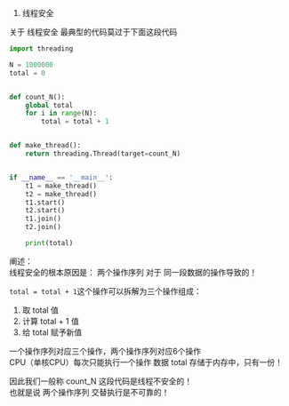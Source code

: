 1. 线程安全

关于 线程安全 最典型的代码莫过于下面这段代码
```PYTHON
import threading

N = 1000000
total = 0


def count_N():
    global total
    for i in range(N):
        total = total + 1


def make_thread():
    return threading.Thread(target=count_N)


if __name__ == '__main__':
    t1 = make_thread()
    t2 = make_thread()
    t1.start()
    t2.start()
    t1.join()
    t2.join()

    print(total)

```

阐述：  
线程安全的根本原因是：  两个操作序列 对于 同一段数据的操作导致的！  


```total = total + 1```这个操作可以拆解为三个操作组成：  
1. 取 total 值
2. 计算 total + 1 值
3. 给 total 赋予新值

一个操作序列对应三个操作，两个操作序列对应6个操作  
CPU（单核CPU）每次只能执行一个操作
数据 total 存储于内存中，只有一份！

因此我们一般称 count_N 这段代码是线程不安全的！  
也就是说 两个操作序列 交替执行是不可靠的！

